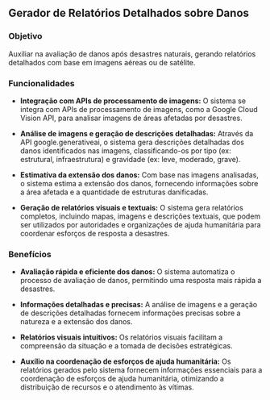 ## Gerador de Relatórios Detalhados sobre Danos

### Objetivo

Auxiliar na avaliação de danos após desastres naturais, gerando relatórios detalhados com base em imagens aéreas ou de satélite.

### Funcionalidades

* **Integração com APIs de processamento de imagens:** O sistema se integra com APIs de processamento de imagens, como a Google Cloud Vision API, para analisar imagens de áreas afetadas por desastres.

* **Análise de imagens e geração de descrições detalhadas:** Através da API google.generativeai, o sistema gera descrições detalhadas dos danos identificados nas imagens, classificando-os por tipo (ex: estrutural, infraestrutura) e gravidade (ex: leve, moderado, grave).

* **Estimativa da extensão dos danos:** Com base nas imagens analisadas, o sistema estima a extensão dos danos, fornecendo informações sobre a área afetada e a quantidade de estruturas danificadas.

* **Geração de relatórios visuais e textuais:** O sistema gera relatórios completos, incluindo mapas, imagens e descrições textuais, que podem ser utilizados por autoridades e organizações de ajuda humanitária para coordenar esforços de resposta a desastres.

### Benefícios

* **Avaliação rápida e eficiente dos danos:** O sistema automatiza o processo de avaliação de danos, permitindo uma resposta mais rápida a desastres.

* **Informações detalhadas e precisas:** A análise de imagens e a geração de descrições detalhadas fornecem informações precisas sobre a natureza e a extensão dos danos.

* **Relatórios visuais intuitivos:** Os relatórios visuais facilitam a compreensão da situação e a tomada de decisões estratégicas.

* **Auxílio na coordenação de esforços de ajuda humanitária:** Os relatórios gerados pelo sistema fornecem informações essenciais para a coordenação de esforços de ajuda humanitária, otimizando a distribuição de recursos e o atendimento às vítimas. 
